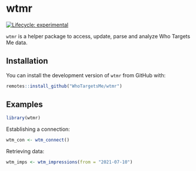 
<!-- README.md is generated from README.Rmd. Please edit that file -->

# wtmr

<!-- badges: start -->

[![Lifecycle:
experimental](https://img.shields.io/badge/lifecycle-experimental-orange.svg)](https://www.tidyverse.org/lifecycle/#experimental)
<!-- badges: end -->

`wtmr` is a helper package to access, update, parse and analyze Who
Targets Me data.

## Installation

You can install the development version of `wtmr` from GitHub with:

``` r
remotes::install_github("WhoTargetsMe/wtmr")
```

## Examples

``` r
library(wtmr)
```

Establishing a connection:

``` r
wtm_con <- wtm_connect()
```

Retrieving data:

``` r
wtm_imps <- wtm_impressions(from = "2021-07-10")
```
